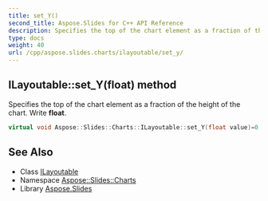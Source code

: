 ```yaml
---
title: set_Y()
second_title: Aspose.Slides for C++ API Reference
description: Specifies the top of the chart element as a fraction of the height of the chart. Write float.
type: docs
weight: 40
url: /cpp/aspose.slides.charts/ilayoutable/set_y/
---
```

## ILayoutable::set_Y(float) method


Specifies the top of the chart element as a fraction of the height of the chart. Write **float**.

```cpp
virtual void Aspose::Slides::Charts::ILayoutable::set_Y(float value)=0
```

## See Also

* Class [ILayoutable](./)
* Namespace [Aspose::Slides::Charts](../)
* Library [Aspose.Slides](../../)